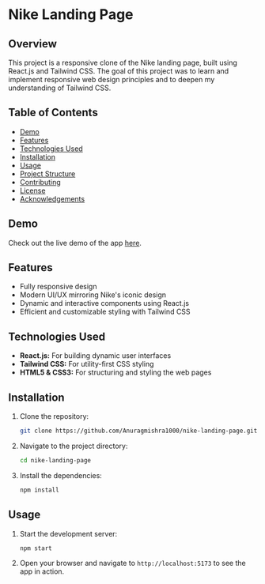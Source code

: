 # Nike Landing Page

## Overview

This project is a responsive clone of the Nike landing page, built using React.js and Tailwind CSS. The goal of this project was to learn and implement responsive web design principles and to deepen my understanding of Tailwind CSS.

## Table of Contents

- [Demo](#demo)
- [Features](#features)
- [Technologies Used](#technologies-used)
- [Installation](#installation)
- [Usage](#usage)
- [Project Structure](#project-structure)
- [Contributing](#contributing)
- [License](#license)
- [Acknowledgements](#acknowledgements)

## Demo

Check out the live demo of the app [here](https://nike-ui-clone-bay.vercel.app/).

## Features

- Fully responsive design
- Modern UI/UX mirroring Nike's iconic design
- Dynamic and interactive components using React.js
- Efficient and customizable styling with Tailwind CSS

## Technologies Used

- **React.js:** For building dynamic user interfaces
- **Tailwind CSS:** For utility-first CSS styling
- **HTML5 & CSS3:** For structuring and styling the web pages

## Installation

1. Clone the repository:
    ```bash
    git clone https://github.com/Anuragmishra1000/nike-landing-page.git
    ```
2. Navigate to the project directory:
    ```bash
    cd nike-landing-page
    ```
3. Install the dependencies:
    ```bash
    npm install
    ```

## Usage

1. Start the development server:
    ```bash
    npm start
    ```
2. Open your browser and navigate to `http://localhost:5173` to see the app in action.
